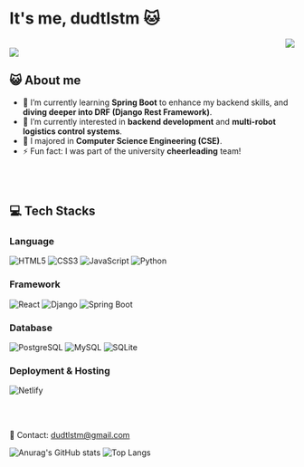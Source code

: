 # It's me, dudtlstm 🐱

<div align="right">
<a href="https://hits.seeyoufarm.com"><img src="https://hits.seeyoufarm.com/api/count/incr/badge.svg?url=https%3A%2F%2Fgithub.com%2Fdudtlstm&count_bg=%239DE467&title_bg=%235F5F5F&icon=apachecordova.svg&icon_color=%23CECECE&title=visitors&edge_flat=false"/></a>
</div>

<a href="https://github.com/devxb/gitanimals">
  <img src="https://render.gitanimals.org/farms/dudtlstm"/>
</a>


## 😺 About me
- 🌱 I’m currently learning **Spring Boot** to enhance my backend skills, and **diving deeper into DRF (Django Rest Framework)**.
- 🤔 I’m currently interested in **backend development** and **multi-robot logistics control systems**.
- 💬 I majored in **Computer Science Engineering (CSE)**.
- ⚡ Fun fact: I was part of the university **cheerleading** team!

<br/>
<br/>

## 💻 Tech Stacks
### Language
![HTML5](https://img.shields.io/badge/HTML5-E34F26?style=for-the-badge&logo=html5&logoColor=white)
![CSS3](https://img.shields.io/badge/CSS3-1572B6?&style=for-the-badge&logo=css3&logoColor=white)
![JavaScript](https://img.shields.io/badge/JavaScript-F7DF1E?style=for-the-badge&logo=JavaScript&logoColor=white)
![Python](https://img.shields.io/badge/Python-3776AB?style=for-the-badge&logo=python&logoColor=white) <br/>
### Framework
![React](https://img.shields.io/badge/React-61DAFB?style=for-the-badge&logo=react&logoColor=white)
![Django](https://img.shields.io/badge/Django-092E20?style=for-the-badge&logo=django&logoColor=white)
![Spring Boot](https://img.shields.io/badge/SpringBoot-6DB33F?style=for-the-badge&logo=springboot&logoColor=white) <br/>
### Database
![PostgreSQL](https://img.shields.io/badge/PostgreSQL-4169E1?style=for-the-badge&logo=PostgreSQL&logoColor=white)
![MySQL](https://img.shields.io/badge/MySQL-4479A1?style=for-the-badge&logo=mysql&logoColor=white)
![SQLite](https://img.shields.io/badge/SQLite-003B57?style=for-the-badge&logo=SQLite&logoColor=white)<br/>
### Deployment & Hosting
![Netlify](https://img.shields.io/badge/Netlify-00C7B7?style=for-the-badge&logo=netlify&logoColor=white)

<br/>
<br/>

💌 Contact: dudtlstm@gmail.com

![Anurag's GitHub stats](https://github-readme-stats.vercel.app/api?username=dudtlstm&show_icons=true)
![Top Langs](https://github-readme-stats.vercel.app/api/top-langs/?username=dudtlstm&layout=compact)
